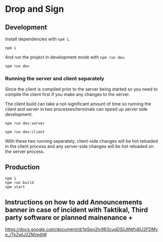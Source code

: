 # Drop and Sign

## Development

Install dependencies with `npm i`.

```
npm i
```

And run the project in development mode with `npm run dev`.

```
npm run dev
```

### Running the server and client separately

Since the client is compiled prior to the server being started so you need to compile the client first if you make any changes to the server.

The client build can take a not-significant amount of time so running the client and server in two processes/terminals can speed up server side development.

```
npm run dev:server
```

```
npm run dev:client
```

With these two running separately, client-side changes will be hot reloaded in the client process and any server-side changes will be hot reloaded on the server process.

## Production

```
npm i
npm run build
npm start
```

## Instructions on how to add Announcements banner in case of incident with Taktikal, Third party software or planned mainenance +

https://docs.google.com/document/d/1pSpn2Iv983cugDSliJtNtfx8IJ2FDMye_iTkZwlJ2ZM/edit#

